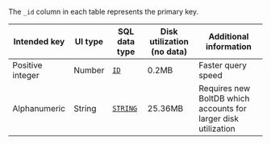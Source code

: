 The `_id` column in each table represents the primary key.

| Intended key | UI type | SQL data type | Disk utilization (no data) | Additional information |
|---|---|---|---|---|
| Positive integer | Number | [`ID`](/docs/sql-guide/data-types/data-type-id) | 0.2MB | Faster query speed |
| Alphanumeric | String | [`STRING`](/docs/sql-guide/data-types/data-type-string) | 25.36MB | Requires new BoltDB which accounts for larger disk utilization |
